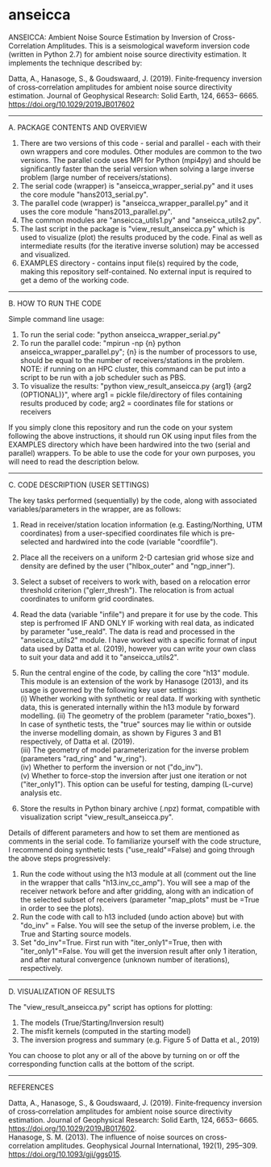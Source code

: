 # anseicca
ANSEICCA: Ambient Noise Source Estimation by Inversion of Cross-Correlation Amplitudes. This is a seismological waveform inversion code (written in Python 2.7) for ambient noise source directivity estimation. It implements the technique described by:

Datta, A., Hanasoge, S., & Goudswaard, J. (2019). Finite‐frequency inversion of cross‐correlation amplitudes for ambient noise source directivity estimation. Journal of Geophysical Research: Solid Earth, 124, 6653– 6665. https://doi.org/10.1029/2019JB017602

**********************************************************************************************
A. PACKAGE CONTENTS AND OVERVIEW

1. There are two versions of this code - serial and parallel - each with their own wrappers and core modules. Other modules are common to the two versions. The parallel code uses MPI for Python (mpi4py) and should be significantly faster than the serial version when solving a large inverse problem (large number of receivers/stations).
2. The serial code (wrapper) is "anseicca\_wrapper\_serial.py" and it uses the core module "hans2013\_serial.py".
3. The parallel code (wrapper) is "anseicca\_wrapper\_parallel.py" and it uses the core module "hans2013\_parallel.py".
4. The common modules are "anseicca\_utils1.py" and "anseicca\_utils2.py".
5. The last script in the package is "view\_result\_anseicca.py" which is used to visualize (plot) the results produced by the code. Final as well as intermediate results (for the iterative inverse solution) may be accessed and visualized.
6. EXAMPLES directory - contains input file(s) required by the code, making this repository self-contained. No external input is required to get a demo of the working code.

**********************************************************************************************
B. HOW TO RUN THE CODE

Simple command line usage:

1. To run the serial code: "python anseicca\_wrapper\_serial.py"
2. To run the parallel code: "mpirun -np {n} python anseicca\_wrapper\_parallel.py"; {n} is the number of processors to use, should be equal to the number of receivers/stations in the problem. NOTE: if running on an HPC cluster, this command can be put into a script to be run with a job scheduler such as PBS.
3. To visualize the results: "python view\_result\_anseicca.py {arg1} {arg2 (OPTIONAL)}", where
	arg1 = pickle file/directory of files containing results produced by code;
	arg2 = coordinates file for stations or receivers

If you simply clone this repository and run the code on your system following the above instructions, it should run OK using input files from the EXAMPLES directory which have been hardwired into the two (serial and parallel) wrappers. To be able to use the code for your own purposes, you will need to read the description below.

**********************************************************************************************
C. CODE DESCRIPTION (USER SETTINGS)

The key tasks performed (sequentially) by the code, along with associated variables/parameters in the wrapper, are as follows:

1. Read in receiver/station location information (e.g. Easting/Northing, UTM coordinates) from a user-specified coordinates file which is pre-selected and hardwired into the code (variable "coordfile").
2. Place all the receivers on a uniform 2-D cartesian grid whose size and density are defined by the user ("hlbox\_outer" and "ngp\_inner").
3. Select a subset of receivers to work with, based on a relocation error threshold criterion ("glerr\_thresh"). The relocation is from actual coordinates to uniform grid coordinates.
4. Read the data (variable "infile") and prepare it for use by the code. This step is perfromed IF AND ONLY IF working with real data, as indicated by parameter "use_reald". The data is read and processed in the "anseicca\_utils2" module. I have worked with a specific format of input data used by Datta et al. (2019), however you can write your own class to suit your data and add it to "anseicca\_utils2".  
5. Run the central engine of the code, by calling the core "h13" module. This module is an extension of the work by Hanasoge (2013), and its usage is governed by the following key user settings:  
	(i) Whether working with synthetic or real data. If working with synthetic data, this is generated internally within the h13 module by forward modelling. 
	(ii) The geometry of the problem (parameter "ratio_boxes"). In case of synthetic tests, the "true" sources may lie within or outside the inverse modelling domain, as shown by Figures 3 and B1 respectively, of Datta et al. (2019).  
	(iii) The geometry of model parameterization for the inverse problem (parameters "rad\_ring" and "w\_ring").  
	(iv) Whether to perform the inversion or not ("do_inv").  
	(v) Whether to force-stop the inversion after just one iteration or not ("iter_only1"). This option can be useful for testing, damping (L-curve) analysis etc.  

6. Store the results in Python binary archive (.npz) format, compatible with visualization script "view\_result\_anseicca.py".

Details of different parameters and how to set them are mentioned as comments in the serial code. To familiarize yourself with the code structure, I recommend doing synthetic tests ("use_reald"=False) and going through the above steps progressively:

1. Run the code without using the h13 module at all (comment out the line in the wrapper that calls "h13.inv_cc_amp"). You will see a map of the receiver network before and after gridding, along with an indication of the selected subset of receivers (parameter "map_plots" must be =True in order to see the plots).
2. Run the code with call to h13 included (undo action above) but with "do_inv" = False. You will see the setup of the inverse problem, i.e. the True and Starting source models.
3. Set "do\_inv"=True. First run with "iter\_only1"=True, then with "iter\_only1"=False. You will get the inversion result after only 1 iteration, and after natural convergence (unknown number of iterations), respectively.

**********************************************************************************************
D. VISUALIZATION OF RESULTS

The "view\_result\_anseicca.py" script has options for plotting:

1. The models (True/Starting/Inversion result)
2. The misfit kernels (computed in the starting model)
3. The inversion progress and summary (e.g. Figure 5 of Datta et al., 2019)

You can choose to plot any or all of the above by turning on or off the corresponding function calls at the bottom of the script.

**********************************************************************************************
REFERENCES

Datta, A., Hanasoge, S., & Goudswaard, J. (2019). Finite‐frequency inversion of cross‐correlation amplitudes for ambient noise source directivity estimation. Journal of Geophysical Research: Solid Earth, 124, 6653– 6665. https://doi.org/10.1029/2019JB017602.  
Hanasoge, S. M. (2013). The influence of noise sources on cross-correlation amplitudes. Geophysical Journal International, 192(1), 295–309. https://doi.org/10.1093/gji/ggs015.
